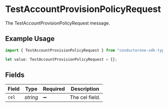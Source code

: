 # TestAccountProvisionPolicyRequest

The TestAccountProvisionPolicyRequest message.

## Example Usage

```typescript
import { TestAccountProvisionPolicyRequest } from "conductorone-sdk-typescript/sdk/models/shared";

let value: TestAccountProvisionPolicyRequest = {};
```

## Fields

| Field              | Type               | Required           | Description        |
| ------------------ | ------------------ | ------------------ | ------------------ |
| `cel`              | *string*           | :heavy_minus_sign: | The cel field.     |
